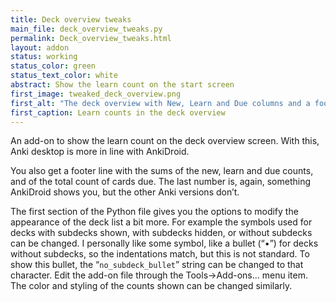 ```yaml
---
title: Deck overview tweaks
main_file: deck_overview_tweaks.py
permalink: Deck_overview_tweaks.html
layout: addon
status: working
status_color: green
status_text_color: white
abstract: Show the learn count on the start screen
first_image: tweaked_deck_overview.png
first_alt: "The deck overview with New, Learn and Due columns and a footer line with card count sums"
first_caption: Learn counts in the deck overview
---
```

An add-on to show the learn count on the deck overview screen. With
this, Anki desktop is more in line with AnkiDroid.

You also get a footer line with the sums of the new, learn and due
counts, and of the total count of cards due. The last number is,
again, something AnkiDroid shows you, but the other Anki versions
don’t.

The first section of the Python file gives you the options to modify
the appearance of the deck list a bit more. For example the symbols
used for decks with subdecks shown, with subdecks hidden, or without
subdecks can be changed. I personally like some symbol, like a bullet
(<q>•</q>) for decks without subdecks, so the indentations match, but
this is not standard. To show this bullet, the
<q>`no_subdeck_bullet`</q> string can be changed to that
character. Edit the add-on file through the Tools→Add-ons… menu
item. The color and styling of the counts shown can be changed similarly.
